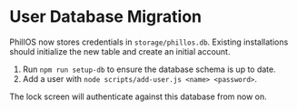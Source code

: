 # User Database Migration

PhillOS now stores credentials in `storage/phillos.db`. Existing installations
should initialize the new table and create an initial account.

1. Run `npm run setup-db` to ensure the database schema is up to date.
2. Add a user with `node scripts/add-user.js <name> <password>`.

The lock screen will authenticate against this database from now on.

